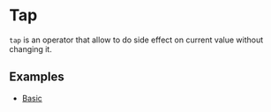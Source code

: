 # Tap

`tap` is an operator that allow to do side effect on current value without changing it.

## Examples

- [Basic](./basic.md)
